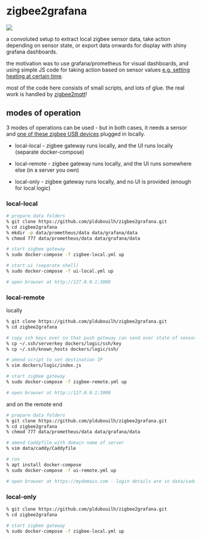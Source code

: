 zigbee2grafana
=========

![](https://user-images.githubusercontent.com/760637/142053394-65e2f879-c3a1-4012-97e7-445ff372732b.png)

a convoluted setup to extract local zigbee sensor data, take action depending on sensor state, or export data onwards for display with shiny grafana dashboards.

the motivation was to use grafana/prometheus for visual dashboards, and using simple JS code for taking action based on sensor values [e.g. setting heating at certain time](https://github.com/pldubouilh/zigbee2grafana/blob/main/dockers/logic/index.js).

most of the code here consists of small scripts, and lots of glue. the real work is handled by [zigbee2mqtt](https://github.com/Koenkk/zigbee2mqtt)!

## modes of operation

3 modes of operations can be used - but in both cases, it needs a sensor and [one of these zigbee USB devices](https://www.amazon.de/-/en/dp/B08F9F276S/) plugged in locally.

* local-local - zigbee gateway runs locally, and the UI runs locally (separate docker-compose)

* local-remote - zigbee gateway runs locally, and the UI runs somewhere else (in a server you own)

* local-only - zigbee gateway runs locally, and no UI is provided (enough for local logic)

### local-local

```sh
# prepare data folders
% git clone https://github.com/pldubouilh/zigbee2grafana.git
% cd zigbee2grafana
% mkdir -p data/prometheus/data data/grafana/data
% chmod 777 data/prometheus/data data/grafana/data

# start zigbee gateway
% sudo docker-compose -f zigbee-local.yml up

# start ui (separate shell)
% sudo docker-compose -f ui-local.yml up

# open browser at http://127.0.0.1:3000
```

### local-remote
locally
```sh
% git clone https://github.com/pldubouilh/zigbee2grafana.git
% cd zigbee2grafana

# copy ssh keys over so that push gateway can send over state of sensors
% cp ~/.ssh/serverkey dockers/logic/ssh/key
% cp ~/.ssh/known_hosts dockers/logic/ssh/

# amend script to set destination IP
% vim dockers/logic/index.js

# start zigbee gateway
% sudo docker-compose -f zigbee-remote.yml up

# open browser at http://127.0.0.1:3000
```

and on the remote end
```sh
# prepare data folders
% git clone https://github.com/pldubouilh/zigbee2grafana.git
% cd zigbee2grafana
% chmod 777 data/prometheus/data data/grafana/data

# amend Caddyfile with domain name of server
% vim data/caddy/Caddyfile

# run
% apt install docker-compose
% sudo docker-compose -f ui-remote.yml up

# open browser at https://mydomain.com - login details are in data/caddy/Caddyfile
```

### local-only

```sh
% git clone https://github.com/pldubouilh/zigbee2grafana.git
% cd zigbee2grafana

# start zigbee gateway
% sudo docker-compose -f zigbee-local.yml up
```
